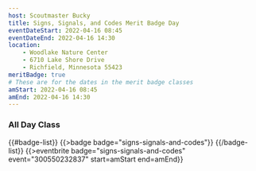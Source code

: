 ```yaml
---
host: Scoutmaster Bucky
title: Signs, Signals, and Codes Merit Badge Day
eventDateStart: 2022-04-16 08:45
eventDateEnd: 2022-04-16 14:30
location:
    - Woodlake Nature Center
    - 6710 Lake Shore Drive
    - Richfield, Minnesota 55423
meritBadge: true
# These are for the dates in the merit badge classes
amStart: 2022-04-16 08:45
amEnd: 2022-04-16 14:30
---
```

### All Day Class

{{#badge-list}}
{{>badge badge="signs-signals-and-codes"}}
{{/badge-list}}
{{>eventbrite badge="signs-signals-and-codes" event="300550232837" start=amStart end=amEnd}}


